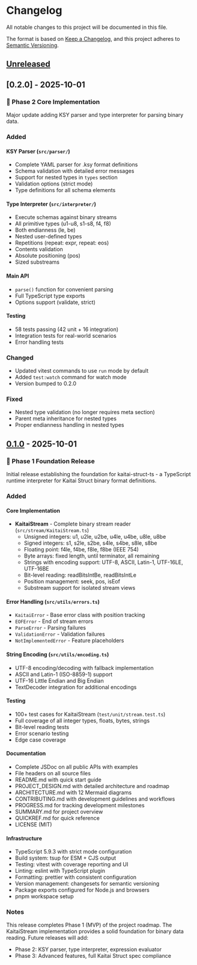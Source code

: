 # Changelog

All notable changes to this project will be documented in this file.

The format is based on [Keep a Changelog](https://keepachangelog.com/en/1.0.0/),
and this project adheres to [Semantic Versioning](https://semver.org/spec/v2.0.0.html).

## [Unreleased]

## [0.2.0] - 2025-10-01

### 🎉 Phase 2 Core Implementation

Major update adding KSY parser and type interpreter for parsing binary data.

### Added

#### KSY Parser (`src/parser/`)
- Complete YAML parser for .ksy format definitions
- Schema validation with detailed error messages
- Support for nested types in `types` section
- Validation options (strict mode)
- Type definitions for all schema elements

#### Type Interpreter (`src/interpreter/`)
- Execute schemas against binary streams
- All primitive types (u1-u8, s1-s8, f4, f8)
- Both endianness (le, be)
- Nested user-defined types
- Repetitions (repeat: expr, repeat: eos)
- Contents validation
- Absolute positioning (pos)
- Sized substreams

#### Main API
- `parse()` function for convenient parsing
- Full TypeScript type exports
- Options support (validate, strict)

#### Testing
- 58 tests passing (42 unit + 16 integration)
- Integration tests for real-world scenarios
- Error handling tests

### Changed
- Updated vitest commands to use `run` mode by default
- Added `test:watch` command for watch mode
- Version bumped to 0.2.0

### Fixed
- Nested type validation (no longer requires meta section)
- Parent meta inheritance for nested types
- Proper endianness handling in nested types

## [0.1.0] - 2025-10-01

### 🎉 Phase 1 Foundation Release

Initial release establishing the foundation for kaitai-struct-ts - a TypeScript runtime interpreter for Kaitai Struct binary format definitions.

### Added

#### Core Implementation
- **KaitaiStream** - Complete binary stream reader (`src/stream/KaitaiStream.ts`)
  - Unsigned integers: u1, u2le, u2be, u4le, u4be, u8le, u8be
  - Signed integers: s1, s2le, s2be, s4le, s4be, s8le, s8be
  - Floating point: f4le, f4be, f8le, f8be (IEEE 754)
  - Byte arrays: fixed length, until terminator, all remaining
  - Strings with encoding support: UTF-8, ASCII, Latin-1, UTF-16LE, UTF-16BE
  - Bit-level reading: readBitsIntBe, readBitsIntLe
  - Position management: seek, pos, isEof
  - Substream support for isolated stream views

#### Error Handling (`src/utils/errors.ts`)
- `KaitaiError` - Base error class with position tracking
- `EOFError` - End of stream errors
- `ParseError` - Parsing failures
- `ValidationError` - Validation failures
- `NotImplementedError` - Feature placeholders

#### String Encoding (`src/utils/encoding.ts`)
- UTF-8 encoding/decoding with fallback implementation
- ASCII and Latin-1 (ISO-8859-1) support
- UTF-16 Little Endian and Big Endian
- TextDecoder integration for additional encodings

#### Testing
- 100+ test cases for KaitaiStream (`test/unit/stream.test.ts`)
- Full coverage of all integer types, floats, bytes, strings
- Bit-level reading tests
- Error scenario testing
- Edge case coverage

#### Documentation
- Complete JSDoc on all public APIs with examples
- File headers on all source files
- README.md with quick start guide
- PROJECT_DESIGN.md with detailed architecture and roadmap
- ARCHITECTURE.md with 12 Mermaid diagrams
- CONTRIBUTING.md with development guidelines and workflows
- PROGRESS.md for tracking development milestones
- SUMMARY.md for project overview
- QUICKREF.md for quick reference
- LICENSE (MIT)

#### Infrastructure
- TypeScript 5.9.3 with strict mode configuration
- Build system: tsup for ESM + CJS output
- Testing: vitest with coverage reporting and UI
- Linting: eslint with TypeScript plugin
- Formatting: prettier with consistent configuration
- Version management: changesets for semantic versioning
- Package exports configured for Node.js and browsers
- pnpm workspace setup

### Notes

This release completes Phase 1 (MVP) of the project roadmap. The KaitaiStream implementation provides a solid foundation for binary data reading. Future releases will add:
- Phase 2: KSY parser, type interpreter, expression evaluator
- Phase 3: Advanced features, full Kaitai Struct spec compliance

[Unreleased]: https://github.com/fabianopinto/kaitai-struct-ts/compare/v0.1.0...HEAD
[0.1.0]: https://github.com/fabianopinto/kaitai-struct-ts/releases/tag/v0.1.0
